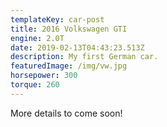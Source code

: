 ```yaml
---
templateKey: car-post
title: 2016 Volkswagen GTI
engine: 2.0T
date: 2019-02-13T04:43:23.513Z
description: My first German car.
featuredImage: /img/vw.jpg
horsepower: 300
torque: 260
---
```

More details to come soon!
